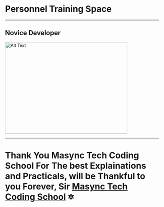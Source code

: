 # Personnel Training Space 

---
## Novice Developer
<img src="https://cdn.pixabay.com/photo/2024/04/09/03/04/ai-generated-8684869_1280.jpg" alt="Alt Text" width="400" height="300">

***

# Thank You Masync Tech Coding School For The best Explainations and Practicals, will be Thankful to you Forever, Sir [Masync Tech Coding School](https://masynctech.com/) :six_pointed_star:


